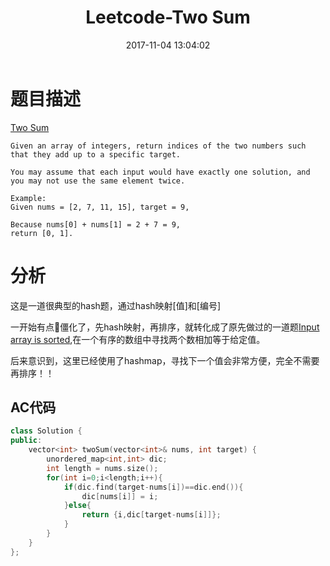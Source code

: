 ﻿---
title: Leetcode-Two Sum
date: 2017-11-04 13:04:02
categories: Leetcode
tags: 
 - Hash
 - Array
---

# 题目描述
[Two Sum](https://leetcode.com/problems/two-sum/description/)
```
Given an array of integers, return indices of the two numbers such that they add up to a specific target.

You may assume that each input would have exactly one solution, and you may not use the same element twice.

Example:
Given nums = [2, 7, 11, 15], target = 9,

Because nums[0] + nums[1] = 2 + 7 = 9,
return [0, 1].
```
<!--more-->

# 分析
这是一道很典型的hash题，通过hash映射[值]和[编号]

一开始有点僵化了，先hash映射，再排序，就转化成了原先做过的一道题[Input array is sorted](https://leetcode.com/problems/two-sum-ii-input-array-is-sorted/description/),在一个有序的数组中寻找两个数相加等于给定值。

后来意识到，这里已经使用了hashmap，寻找下一个值会非常方便，完全不需要再排序！！

## AC代码
```C++
class Solution {
public:
    vector<int> twoSum(vector<int>& nums, int target) {
        unordered_map<int,int> dic;
        int length = nums.size();
        for(int i=0;i<length;i++){
            if(dic.find(target-nums[i])==dic.end()){
                dic[nums[i]] = i;
            }else{
                return {i,dic[target-nums[i]]};
            }
        }
    }
};
```